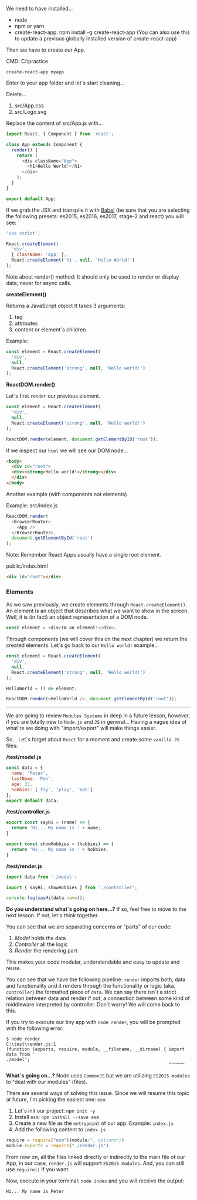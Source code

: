 We need to have installed...

* node
* npm or yarn
* create-react-app: npm install -g create-react-app
(You can also use this to update a previous globally installed version of create-react-app)

Then we have to create our App.

CMD: C:\practice

```
create-react-app myapp
```

Enter to your app folder and let´s start cleaning...

Delete...

1. src/App.css
2. src/Logo.svg

Replace the content of src/App.js with...

```javascript
import React, { Component } from 'react';

class App extends Component {
  render() {
    return (
      <div className="App">
        <h1>Hello World!</h1>
      </div>
    );
  }
}

export default App;
```

If we grab the JSX and transpile it with [Babel](http://babeljs.io/repl/) (be sure that you are selecting the following presets: es2015, es2016, es2017, stage-2 and react) you will see:

```javascript
'use strict';

React.createElement(
  'div',
  { className: 'App' },
  React.createElement('h1', null, 'Hello World!')
);
```

Note about render() method: It should only be used to render or display data; never for async calls.

**createElement()**

Returns a JavaScript object
It takes 3 arguments:

1. tag
2. attributes
3. content or element´s children

Example:

```javascript
const element = React.createElement(
  'div',
  null,
  React.createElement('strong', null, 'Hello world!')
);
```

**ReactDOM.render()**

Let´s first `render` our previous element.

```javascript
const element = React.createElement(
  'div',
  null,
  React.createElement('strong', null, 'Hello world!')
);

ReactDOM.render(element, document.getElementById('root'));
```

If we inspect our `html` we will see our DOM node...

```html
<body>
  <div id="root">
  <div><strong>Hello world!</strong></div>
  </div>
</body>
```

Another example (with components not elements)

Example: src/index.js

```javascript
ReactDOM.render(
  <BrowserRouter>
    <App />
  </BrowserRouter>,
  document.getElementById('root')
);
```

Note: Remember React Apps usually have a single root element.

public/index.html

```html
<div id="root"></div>
```

### Elements

As we saw previously, we create elements through `React.createElement()`.
An element is an object that describes what we want to show in the screen.
Well, it is (in fact) an object representation of a DOM node.

```javascript
const element = <div>Im an element!</div>;
```

Through components (we will cover this on the next chapter) we return the created elements. Let´s go back to our `Hello world!` example...

```javascript
const element = React.createElement(
  'div',
  null,
  React.createElement('strong', null, 'Hello world!')
);

HelloWorld = () => element;

ReactDOM.render(<HelloWorld />, document.getElementById('root'));
```

---

We are going to review `Modules Systems` in deep in a future lesson, however, if you are totally new to `Node.js` and `JS` in general... Having a vague idea of what´re we doing with "import/export" will make things easier.

So... Let´s forget about `React` for a moment and create some `vanilla JS` files:

**/test/model.js**

```javascript
const data = {
  name: 'Peter',
  lastName: 'Pan',
  age: 33,
  hobbies: ['fly', 'play', 'eat']
};
export default data;
```

**/test/controller.js**

```javascript
export const sayHi = (name) => {
  return 'Hi... My name is ' + name;
}

export const showHobbies = (hobbies) => {
  return 'Hi... My name is ' + hobbies;
}
```

**/test/render.js**

```javascript
import data from './model';

import { sayHi, showHobbies } from './controller';

console.log(sayHi(data.name));
```

**Do you understand what´s going on here...?** If so, feel free to move to the next lesson. If not, let´s think together.

You can see that we are separating concerns or "parts" of our code:
1. *Model* holds the data
2. *Controller* all the logic
3. *Render* the rendering part

This makes your code modular, understandable and easy to update and reuse.

You can see that we have the following pipeline: `render` imports both, data and functionality and it renders through the functionality or logic (aka, `controller`) the formatted piece of `data`. We can say there isn´t a strict relation between data and render if not, a connection between some kind of middleware interpreted by controller. Don´t worry! We will come back to this.

If you try to execute our tiny app with `node render`, you will be prompted with the following error:

```
$ node render
C:\test\render.js:1
(function (exports, require, module, __filename, __dirname) { import data from '
./model';
                                                              ^^^^^^
```

**What´s going on...?** Node uses `CommonJS` but we are utilizing `ES2015 modules` to "deal with our modules" (files).

There are several ways of solving this issue. Since we will resume this topic at future, I´m picking the easiest one: `esm`

1. Let´s init our project: `npm init -y`
2. Install `esm`: `npm install --save esm`
3. Create a new file as the `entrypoint` of our app. Example: `index.js`
4. Add the following content to `index.js`

```JavaScript
require = require("esm")(module/*, options*/)
module.exports = require("./render.js")
```
From now on, all the files linked directly or indirectly to the main file of our App, in our case, `render.js` will support `ES2015 modules`. And, you can still use `require()` if you want.

Now, execute in your terminal: `node index` and you will receive the output:
```
Hi... My name is Peter
```
